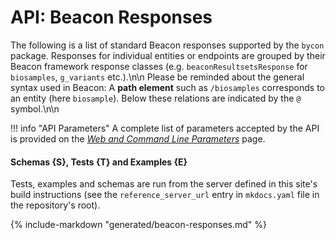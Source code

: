 # API: Beacon Responses

The following is a list of standard Beacon responses supported by the `bycon` package.
Responses for individual entities or endpoints are grouped by their Beacon framework
response classes (e.g. `beaconResultsetsResponse` for `biosamples`, `g_variants` etc.).\n\n
Please be reminded about the general syntax used in Beacon: A **path element** such
as `/biosamples` corresponds to an entity (here `biosample`). Below these relations
are indicated by the `@` symbol.\n\n

!!! info "API Parameters"
    A complete list of parameters accepted by the API is provided on the [_Web and Command Line Parameters_](API-parameters.md) page.

#### Schemas **{S}**, Tests **{T}** and Examples **{E}**
Tests, examples and schemas are run from the server defined in this site's build instructions
(see the `reference_server_url` entry in `mkdocs.yaml` file in the repository's root).

{%
    include-markdown "generated/beacon-responses.md"
%}


